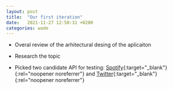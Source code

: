 ```yaml
---
layout: post
title:  "Our first iteration"
date:   2021-11-27 12:50:31 +0200
categories: wade
---
```


- Overal review of the arhitectural desing of the aplicaiton

- Research the topic 

- Picked two candidate API for testing:
[Spotify](https://api.apis.guru/v2/specs/spotify.com/2021.8.15/openapi.json){:target="_blank"}{:rel="noopener noreferrer"} and 
[Twitter](https://api.apis.guru/v2/specs/twitter.com/current/2.21/openapi.json){:target="_blank"}{:rel="noopener noreferrer"}



